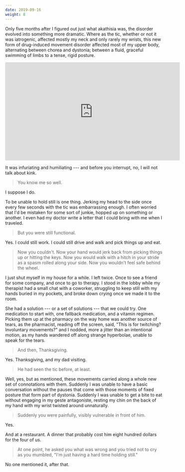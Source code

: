 ```yaml
---
date: 2019-09-16
weight: 8
---
```


Only five months after I figured out just what akathisia was, the disorder evolved into something more dramatic. Where as the tic, whether or not it was iatrogenic, affected mostly my neck and only rarely my wrists, this new form of drug-induced movement disorder affected most of my upper body, alternating between chorea and dystonia; between a fluid, graceful swimming of limbs to a tense, rigid posture.

<iframe width="560" height="315" src="https://www.youtube.com/embed/_01QBDC3QkU" frameborder="0" allow="accelerometer; autoplay; encrypted-media; gyroscope; picture-in-picture" allowfullscreen></iframe>

It was infuriating and humiliating --- and before you interrupt, no, I will not talk about kink.

> You know me so well.

I suppose I do.

To be unable to hold still is one thing. Jerking my head to the side once every few seconds with the tic was embarrassing enough. I often worried that I'd be mistaken for some sort of junkie, hopped up on something or another. I even had my doctor write a letter that I could bring with me when I traveled.

> But you were still functional.

Yes. I could still work. I could still drive and walk and pick things up and eat.

> Now you couldn't. Now your hand would jerk back from picking things up or hitting the keys. Now you would walk with a hitch in your stride as a spasm rolled along your side. Now you wouldn't feel safe behind the wheel.

I just shut myself in my house for a while. I left twice. Once to see a friend for some company, and once to go to therapy. I stood in the lobby while my therapist had a small chat with a coworker, struggling to keep still with my hands buried in my pockets, and broke down crying once we made it to the room.

She had a solution --- or a set of solutions --- that we could try. One medication to start with, one fallback medication, and a vitamin regimen. Picking them up at the pharmacy on the way home was another source of tears, as the pharmacist, reading off the screen, said, "This is for twitching? Involuntary movements?" and I nodded, more a jitter than an intentional motion, as my hands wandered off along strange hyperbolae, unable to speak for the tears.

> And then, Thanksgiving.

Yes. Thanksgiving, and my dad visiting.

> He had seen the tic before, at least.

Well, yes, but as mentioned, these movements carried along a whole new set of connotations with them. Suddenly I was unable to have a basic conversation without the pauses that come with those moments of fixed posture that form part of dystonia. Suddenly I was unable to get a bite to eat without engaging in my geste antagoniste, resting my chin on the back of my hand with my wrist twisted around unnaturally.

> Suddenly you were painfully, visibly vulnerable in front of him.

Yes.

And at a restaurant. A dinner that probably cost him eight hundred dollars for the four of us.

> At one point, he asked you what was wrong and you tried not to cry as you mumbled, "I'm just having a hard time holding still."

No one mentioned it, after that.
